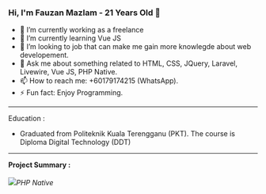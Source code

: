 ### Hi, I'm Fauzan Mazlam - 21 Years Old 👋

- 🔭 I’m currently working as a freelance
- 🌱 I’m currently learning Vue JS
- 👯 I’m looking to job that can make me gain more knowlegde about web developement.
- 💬 Ask me about something related to HTML, CSS, JQuery, Laravel, Livewire, Vue JS, PHP Native.
- 📫 How to reach me: +60179174215 (WhatsApp).
- ⚡ Fun fact: Enjoy Programming.

<hr />

Education :
- Graduated from Politeknik Kuala Terengganu (PKT). The course is Diploma Digital Technology (DDT) 

<hr />

<b>Project Summary :</b><br /><br />
<i><img src="https://www.computerhope.com/cdn/arrow.png" />PHP Native</i>

